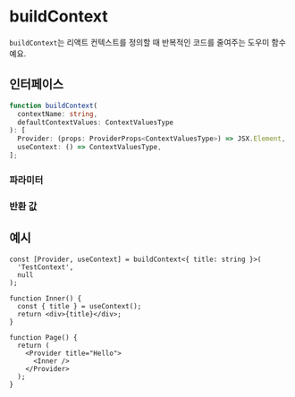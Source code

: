 # buildContext

`buildContext`는 리액트 컨텍스트를 정의할 때 반복적인 코드를 줄여주는 도우미 함수예요.

## 인터페이스

```ts
function buildContext(
  contextName: string,
  defaultContextValues: ContextValuesType
): [
  Provider: (props: ProviderProps<ContextValuesType>) => JSX.Element,
  useContext: () => ContextValuesType,
];
```

### 파라미터

<Interface
  required
  name="contextName"
  type="string"
  description="컨텍스트의 이름이에요."
/>

<Interface
  name="defaultContextValues"
  type="ContextValuesType"
  description="컨텍스트에 전달할 기본 값이에요."
/>

### 반환 값

<Interface
  name=""
  type="[Provider: (props: ProviderProps<ContextValuesType>) => JSX.Element, useContext: () => ContextValuesType]"
  description="다음과 같은 형태의 튜플이에요:"
  :nested="[
    {
      name: 'Provider',
      type: '(props: ProviderProps<ContextValuesType>) => JSX.Element',
      description: '컨텍스트를 제공하는 컴포넌트예요.',
    },
    {
      name: 'useContext',
      type: '() => ContextValuesType',
      description: '컨텍스트를 사용하는 훅이에요.',
    },
  ]"
/>

## 예시

```tsx
const [Provider, useContext] = buildContext<{ title: string }>(
  'TestContext',
  null
);

function Inner() {
  const { title } = useContext();
  return <div>{title}</div>;
}

function Page() {
  return (
    <Provider title="Hello">
      <Inner />
    </Provider>
  );
}
```
